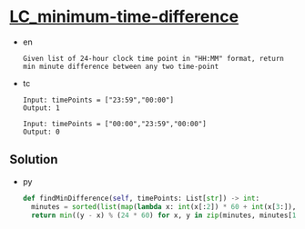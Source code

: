 # [LC_minimum-time-difference](https://leetcode.com/problems/minimum-time-difference)

* en

  ```en
  Given list of 24-hour clock time point in "HH:MM" format, return min minute difference between any two time-point
  ```

* tc

  ```tc
  Input: timePoints = ["23:59","00:00"]
  Output: 1

  Input: timePoints = ["00:00","23:59","00:00"]
  Output: 0
  ```

## Solution

* py

  ```py
  def findMinDifference(self, timePoints: List[str]) -> int:
    minutes = sorted(list(map(lambda x: int(x[:2]) * 60 + int(x[3:]), timePoints)))
    return min((y - x) % (24 * 60) for x, y in zip(minutes, minutes[1:] + minutes[:1]))
  ```
